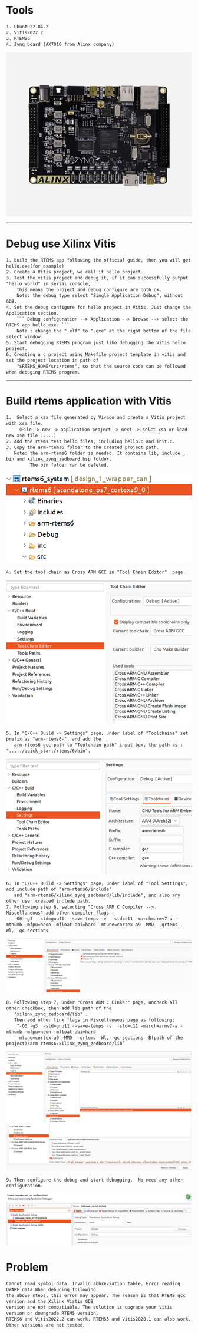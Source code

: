 # Tools 
    1. Ubuntu22.04.2
    2. Vitis2022.2
    3. RTEMS6
    4. Zynq board (AX7010 from Alinx company)
   ![picture](https://github.com/hlfortunali/Zynq_RTEMS/blob/main/img/AX7010%E4%B8%BB%E5%9B%BE-1.jpg?raw=true)   
    
***
    
# Debug use Xilinx Vitis
    1. build the RTEMS app following the official guide, then you will get hello.exe(for example)
    2. Create a Vitis project, we call it hello project. 
    3. Test the vitis project and debug it, if it can successfully output "hello world" in serial console,    
        this means the project and debug configure are both ok.   
        Note: the debug type select "Single Application Debug", without GDB.   
    4. Set the debug configure for hello project in Vitis. Just change the Application section.    
        ``` Debug configuration --> Application --> Browse --> select the RTEMS app hello.exe. ```   
        Note : change the ".elf" to ".exe" at the right bottom of the file select window.
    5. Start debugging RTEMS program just like debugging the Vitis hello project. 
    6. Creating a c project using Makefile project template in vitis and set the project location in path of    
        "$RTEMS_HOME/src/rtems", so that the source code can be followed when debuging RTEMS program.    

***
# Build rtems application with Vitis
    1.  Select a xsa file generated by Vivado and create a Vitis project with xsa file.    
        （File -> new -> application project -> next -> selct xsa or load new xsa file .....)   
    2. Add the rtems test hello files, including hello.c and init.c.
    3. Copy the arm-rtems6 folder to the created project path.   
       Note: the arm-rtems6 folder is needed. It contains lib, include , bin and xilinx_zynq_zedboard bsp folder.   
             The bin folder can be deleted.   
   ![picture](https://github.com/hlfortunali/Zynq_RTEMS/blob/main/img/project_structure.png?raw=true)   
   
   
    4. Set the tool chain as Cross ARM GCC in "Tool Chain Editor"  page.
  ![picture]( https://github.com/hlfortunali/Zynq_RTEMS/blob/main/img/cross_tools.png?raw=true)
  
  
    5. In "C/C++ Build -> Settings" page, under label of "Toolchains" set prefix as "arm-rtems6-", and add the   
       arm-rtems6-gcc path to "Toolchain path" input box, the path as : "...../quick_start/rtems/6/bin".
   ![picture]( https://github.com/hlfortunali/Zynq_RTEMS/blob/main/img/toolchains.png?raw=true)
   
   
    6. In "C/C++ Build -> Settings" page, under label of "Tool Settings", add include path of "arm-rtems6/include"
       and "arm-rtems6/xilinx_zynq_zedboard/lib/include", and also any other user created include path.
    7. Following step 6, selecting "Cross ARM C Compiler --> Miscellaneous" add other compiler flags :   
       -O0 -g3  -std=gnu11 --save-temps -v  -std=c11 -march=armv7-a -mthumb -mfpu=neon -mfloat-abi=hard -mtune=cortex-a9 -MMD  -qrtems -Wl,--gc-sections   
   ![picture](https://github.com/hlfortunali/Zynq_RTEMS/blob/main/img/c_compiler_config.png?raw=true)    
   
   
    8. Following step 7, under "Cross ARM C Linker" page, uncheck all other checkbox, then add lib path of the    
       "xilinx_zynq_zedboard/lib" .   
       Then add other link flags in Miscellaneous page as following:   
        "-O0 -g3  -std=gnu11 --save-temps -v  -std=c11 -march=armv7-a -mthumb -mfpu=neon -mfloat-abi=hard      
        -mtune=cortex-a9 -MMD  -qrtems -Wl,--gc-sections -B(path of the project)/arm-rtems6/xilinx_zynq_zedboard/lib“    
        
   ![picture](https://github.com/hlfortunali/Zynq_RTEMS/blob/main/img/linkder_set.png?raw=true)   
   ![picture](https://github.com/hlfortunali/Zynq_RTEMS/blob/main/img/other_linker_flags.png?raw=true)   
       
    9. Then configure the debug and start debugging.  No need any other configuration. 
   ![picture](https://github.com/hlfortunali/Zynq_RTEMS/blob/main/img/debug_config.png?raw=true)   
    
# Problem
    Cannot read symbol data. Invalid abbreviation table. Error reading DWARF data When debuging following   
    the above steps, this error may appear. The reason is that RTEMS gcc version and the Xilinx Vistis GDB   
    version are not compatiable. The solution is upgrade your Vitis version or downgrade RTEMS version.   
    RTEMS6 and Vitis2022.2 can work. RTEMS5 and Vitis2020.1 can also work. Other versions are not tested.      


